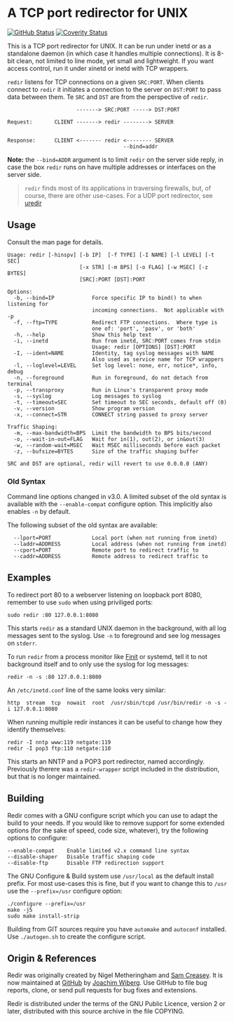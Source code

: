 A TCP port redirector for UNIX
==============================
[![GitHub Status][]][GitHub] [![Coverity Status]][Coverity Scan]

This is a TCP port redirector for UNIX.  It can be run under inetd or as
a standalone daemon (in which case it handles multiple connections).  It
is 8-bit clean, not limited to line mode, yet small and lightweight.  If
you want access control, run it under xinetd or inetd with TCP wrappers.

`redir` listens for TCP connections on a given `SRC:PORT`.  When clients
connect to `redir` it initiates a connection to the server on `DST:PORT`
to pass data between them.  Te `SRC` and `DST` are from the perspective
of `redir`.

```
                      -------> SRC:PORT -----> DST:PORT

Request:       CLIENT -------> redir --------> SERVER


Response:      CLIENT <------- redir <-------- SERVER
                                     --bind=addr
```

**Note:** the `--bind=ADDR` argument is to limit `redir` on the server
side reply, in case the box `redir` runs on have multiple addresses or
interfaces on the server side.

> `redir` finds most of its applications in traversing firewalls, but,
> of course, there are other use-cases.  For a UDP port redirector, see
> [uredir](https://github.com/troglobit/uredir/)


Usage
-----

Consult the man page for details.

    Usage: redir [-hinspv] [-b IP]  [-f TYPE] [-I NAME] [-l LEVEL] [-t SEC]
                           [-x STR] [-m BPS] [-o FLAG] [-w MSEC] [-z BYTES]
                           [SRC]:PORT [DST]:PORT
    
    Options:
      -b, --bind=IP            Force specific IP to bind() to when listening for
                               incoming connections.  Not applicable with -p
      -f, --ftp=TYPE           Redirect FTP connections.  Where type is
                               one of: 'port', 'pasv', or 'both'
      -h, --help               Show this help text
      -i, --inetd              Run from inetd, SRC:PORT comes from stdin
                               Usage: redir [OPTIONS] [DST]:PORT
      -I, --ident=NAME         Identity, tag syslog messages with NAME
                               Also used as service name for TCP wrappers
      -l, --loglevel=LEVEL     Set log level: none, err, notice*, info, debug
      -n, --foreground         Run in foreground, do not detach from terminal
      -p, --transproxy         Run in Linux's transparent proxy mode
      -s, --syslog             Log messages to syslog
      -t, --timeout=SEC        Set timeout to SEC seconds, default off (0)
      -v, --version            Show program version
      -x, --connect=STR        CONNECT string passed to proxy server
    
    Traffic Shaping:
      -m, --max-bandwidth=BPS  Limit the bandwidth to BPS bits/second
      -o, --wait-in-out=FLAG   Wait for in(1), out(2), or in&out(3)
      -w, --random-wait=MSEC   Wait MSEC milliseconds before each packet
      -z, --bufsize=BYTES      Size of the traffic shaping buffer
    
    SRC and DST are optional, redir will revert to use 0.0.0.0 (ANY)


### Old Syntax

Command line options changed in v3.0.  A limited subset of the old
syntax is available with the `--enable-compat` configure option.
This implicitly also enables `-n` by default.

The following subset of the old syntax are available:

	  --lport=PORT             Local port (when not running from inetd)
	  --laddr=ADDRESS          Local address (when not running from inetd)
	  --cport=PORT             Remote port to redirect traffic to
	  --caddr=ADDRESS          Remote address to redirect traffic to


Examples
--------

To redirect port 80 to a webserver listening on loopback port 8080,
remember to use `sudo` when using priviliged ports:

    sudo redir :80 127.0.0.1:8080

This starts `redir` as a standard UNIX daemon in the background, with
all log messages sent to the syslog.  Use `-n` to foreground and see log
messages on `stderr`.

To run `redir` from a process monitor like [Finit][] or systemd, tell it
to not background itself and to only use the syslog for log messages:

    redir -n -s :80 127.0.0.1:8080

An `/etc/inetd.conf` line of the same looks very similar:

    http  stream  tcp  nowait  root  /usr/sbin/tcpd /usr/bin/redir -n -s -i 127.0.0.1:8080

When running multiple redir instances it can be useful to change how
they identify themselves:

    redir -I nntp www:119 netgate:119
    redir -I pop3 ftp:110 netgate:110

This starts an NNTP and a POP3 port redirector, named accordingly.
Previously therere was a `redir-wrapper` script included in the
distribution, but that is no longer maintained.


Building
--------

Redir comes with a  GNU configure script which you can  use to adapt the
build  to your  needs.  If  you would  like to  remove support  for some
extended options (for  the sake of speed, code size,  whatever), try the
following options to configure:

    --enable-compat    Enable limited v2.x command line syntax
    --disable-shaper   Disable traffic shaping code
    --disable-ftp      Disable FTP redirection support

The GNU Configure & Build system use `/usr/local` as the default install
prefix.  For most use-cases this is fine, but if you want to change this
to `/usr` use the `--prefix=/usr` configure option:

    ./configure --prefix=/usr
    make -j5
    sudo make install-strip

Building from GIT sources require you have `automake` and `autoconf`
installed.  Use `./autogen.sh` to create the configure script.


Origin & References
-------------------

Redir was originally created by Nigel Metheringham and [Sam Creasey][].
It is now maintained at [GitHub][1] by [Joachim Wiberg][].  Use GitHub
to file bug reports, clone, or send pull requests for bug fixes and
extensions.

Redir is distributed under the terms of the GNU Public Licence, version
2 or later, distributed with this source archive in the file COPYING.

[Sam Creasey]:     http://sammy.net/~sammy/hacks/
[Joachim Wiberg]:  http://troglobit.com
[1]:               https://github.com/troglobit/redir
[Finit]:           https://github.com/troglobit/finit
[GitHub]:          https://github.com/troglobit/redir/actions/workflows/build.yml/
[GitHub Status]:   https://github.com/troglobit/redir/actions/workflows/build.yml/badge.svg
[Coverity Scan]:   https://scan.coverity.com/projects/8740
[Coverity Status]: https://scan.coverity.com/projects/8740/badge.svg
